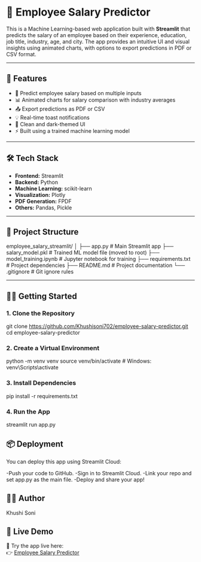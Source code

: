 # 💼 Employee Salary Predictor

This is a Machine Learning-based web application built with **Streamlit** that predicts the salary of an employee based on their experience, education, job title, industry, age, and city. The app provides an intuitive UI and visual insights using animated charts, with options to export predictions in PDF or CSV format.

---

## 🚀 Features

- 🔮 Predict employee salary based on multiple inputs
- 📊 Animated charts for salary comparison with industry averages
- 📤 Export predictions as PDF or CSV
- 💡 Real-time toast notifications
- 🎨 Clean and dark-themed UI
- ⚡ Built using a trained machine learning model

---

## 🛠️ Tech Stack

- **Frontend:** Streamlit
- **Backend:** Python
- **Machine Learning:** scikit-learn
- **Visualization:** Plotly
- **PDF Generation:** FPDF
- **Others:** Pandas, Pickle

---

## 📁 Project Structure

employee_salary_streamlit/
│
├── app.py                  # Main Streamlit app
├── salary_model.pkl        # Trained ML model file (moved to root)
├── model_training.ipynb    # Jupyter notebook for training
├── requirements.txt        # Project dependencies
├── README.md               # Project documentation
└── .gitignore              # Git ignore rules

---

## 🧑‍💻 Getting Started

### 1. Clone the Repository

git clone https://github.com/Khushisoni702/employee-salary-predictor.git
cd employee-salary-predictor 

### 2. Create a Virtual Environment

python -m venv venv
source venv/bin/activate     # Windows: venv\Scripts\activate

### 3. Install Dependencies

pip install -r requirements.txt

### 4. Run the App

streamlit run app.py

## 📦 Deployment
You can deploy this app using Streamlit Cloud:

-Push your code to GitHub.
-Sign in to Streamlit Cloud.
-Link your repo and set app.py as the main file.
-Deploy and share your app!

## 👩‍💻 Author
Khushi Soni

## 🔗 Live Demo
🚀 Try the app live here:  
👉 [Employee Salary Predictor](https://khushisoni702-employee-salary-predictor.streamlit.app/)

